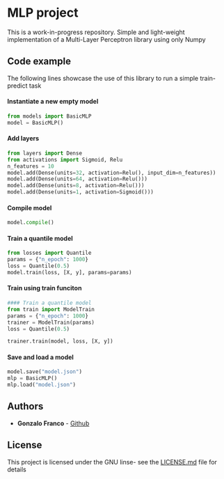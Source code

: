 # MLP project

This is a work-in-progress repository. Simple and light-weight implementation of a Multi-Layer Perceptron library using only Numpy


## Code example

The following lines showcase the use of this library to run a simple train-predict task


#### Instantiate a new empty model

```python
from models import BasicMLP
model = BasicMLP()
```

#### Add layers

```python
from layers import Dense
from activations import Sigmoid, Relu
n_features = 10
model.add(Dense(units=32, activation=Relu(), input_dim=n_features))
model.add(Dense(units=64, activation=Relu()))
model.add(Dense(units=8, activation=Relu()))
model.add(Dense(units=1, activation=Sigmoid()))

```

#### Compile model

```python
model.compile()
```

#### Train a quantile model
```python
from losses import Quantile
params = {"n_epoch": 1000}
loss = Quantile(0.5)
model.train(loss, [X, y], params=params)
```      

#### Train using train funciton
```python
#### Train a quantile model
from train import ModelTrain
params = {"n_epoch": 1000}
trainer = ModelTrain(params)
loss = Quantile(0.5)

trainer.train(model, loss, [X, y])
```            

#### Save and load a model
```python
model.save("model.json")
mlp = BasicMLP()
mlp.load("model.json")
```      



## Authors

* **Gonzalo Franco** - [Github](https:///github.com/gonzalofrancoceballos)


## License

This project is licensed under the GNU  linse- see the [LICENSE.md](https://github.com/gonzalofrancoceballos/MLP/blob/master/LICENSE) file for details